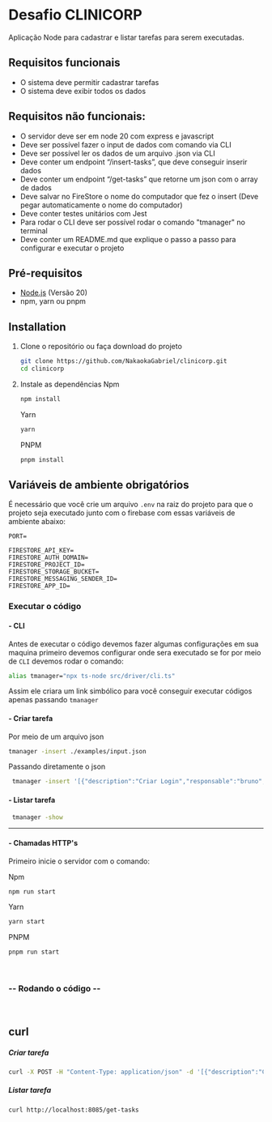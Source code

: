 # Desafio CLINICORP

Aplicação Node para cadastrar e listar tarefas para serem executadas.

## Requisitos funcionais

- O sistema deve permitir cadastrar tarefas
-  O sistema deve exibir todos os dados

## Requisitos não funcionais:

- O servidor deve ser em node 20 com express e javascript
- Deve ser possível fazer o input de dados com comando via CLI
- Deve ser possível ler os dados de um arquivo .json via CLI
- Deve conter um endpoint “/insert-tasks”, que deve conseguir inserir dados
- Deve conter um endpoint “/get-tasks” que retorne um json com o array de dados
- Deve salvar no FireStore o nome do computador que fez o insert (Deve pegar
automaticamente o nome do computador)
- Deve conter testes unitários com Jest
- Para rodar o CLI deve ser possível rodar o comando "tmanager" no terminal
- Deve conter um README.md que explique o passo a passo para configurar e
executar o projeto


## Pré-requisitos

- [Node.js](https://nodejs.org/) (Versão 20)
- npm, yarn ou pnpm

## Installation

1. Clone o repositório ou faça download do projeto

    ```sh
    git clone https://github.com/NakaokaGabriel/clinicorp.git
    cd clinicorp
    ```

2. Instale as dependências
    Npm

    ```sh
    npm install
    ```
    Yarn

    ```sh
    yarn
    ```
    PNPM

    ```sh
    pnpm install
    ```

## Variáveis de ambiente obrigatórios

É necessário que você crie um arquivo ``.env`` na raiz do projeto para que o projeto seja executado junto com o firebase com essas variáveis de ambiente abaixo:

```dosini
PORT=

FIRESTORE_API_KEY=
FIRESTORE_AUTH_DOMAIN=
FIRESTORE_PROJECT_ID=
FIRESTORE_STORAGE_BUCKET=
FIRESTORE_MESSAGING_SENDER_ID=
FIRESTORE_APP_ID=
```

### Executar o código

#### - CLI

Antes de executar o código devemos fazer algumas configurações em sua maquina primeiro devemos configurar onde sera executado se for por meio de `CLI` devemos rodar o comando:

```sh
alias tmanager="npx ts-node src/driver/cli.ts"
```

Assim ele criara um link simbólico para você conseguir executar códigos apenas passando ``tmanager``

#### - Criar tarefa

Por meio de um arquivo json

```sh
tmanager -insert ./examples/input.json
```

Passando diretamente o json

```sh
 tmanager -insert '[{"description":"Criar Login","responsable":"bruno","status":"done"},{"description":"Criar Menu","responsable":"bruno","status":"doing"},{"description":"Criar tela de perfil","responsable":"bruno","status":"todo"}]'
```

#### - Listar tarefa

```sh
 tmanager -show
```

---

#### - Chamadas HTTP's

Primeiro inicie o servidor com o comando:

Npm
```sh
npm run start
```

Yarn
```sh
yarn start
```

PNPM
```sh
pnpm run start
```
<br>

### -- Rodando o código -- 

<br>

## curl

#####  Criar tarefa


```sh
curl -X POST -H "Content-Type: application/json" -d '[{"description":"Criar Login","responsable":"bruno","status":"done"},{"description":"Criar Menu","responsable":"bruno","status":"doing"},{"description":"Criar tela de perfil","responsable":"bruno","status":"todo"}]' http://localhost:8085/insert-tasks
```

#####  Listar tarefa

```sh
curl http://localhost:8085/get-tasks
```
